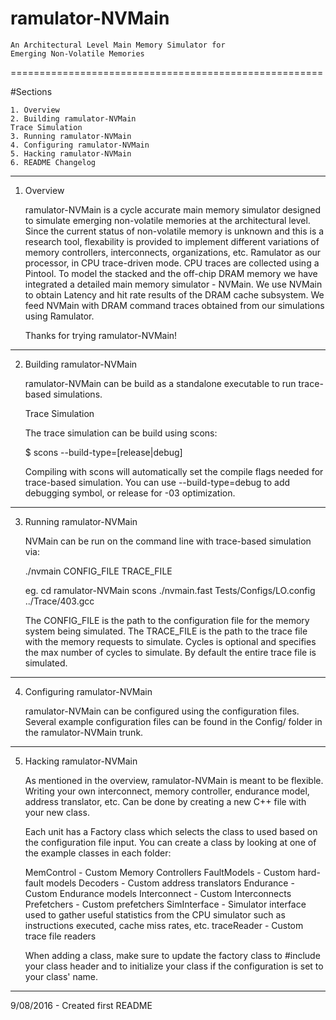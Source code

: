 # ramulator-NVMain
    An Architectural Level Main Memory Simulator for 
    Emerging Non-Volatile Memories

======================================================

#Sections

    1. Overview
    2. Building ramulator-NVMain
	Trace Simulation
    3. Running ramulator-NVMain
    4. Configuring ramulator-NVMain
    5. Hacking ramulator-NVMain
    6. README Changelog

------------------------------------------------------  

1. Overview

    ramulator-NVMain is a cycle accurate main memory 
    simulator designed to simulate emerging non-volatile
    memories at the architectural level. Since the 
    current status of non-volatile memory is unknown
    and this is a research tool, flexability is provided
    to implement different variations of memory controllers, 
    interconnects, organizations, etc. Ramulator as our 
    processor, in CPU trace-driven mode. CPU traces are 
    collected using a Pintool. To model the stacked and 
    the off-chip DRAM memory we have integrated a detailed
    main memory simulator - NVMain. We use NVMain to obtain
    Latency and hit rate results of the DRAM cache subsystem. 
    We feed NVMain with DRAM command traces obtained from 
    our simulations using Ramulator. 
	
    Thanks for trying ramulator-NVMain!

------------------------------------------------------

2. Building ramulator-NVMain

    ramulator-NVMain can be build as a standalone executable to
    run trace-based simulations.

    Trace Simulation

    The trace simulation can be build using scons:

    $ scons --build-type=[release|debug]

    Compiling with scons will automatically set 
    the compile flags needed for trace-based
    simulation. You can use --build-type=debug
    to add debugging symbol, or release for 
    -03 optimization.


------------------------------------------------------

3. Running ramulator-NVMain


    NVMain can be run on the command line with trace-based
    simulation via:

    ./nvmain CONFIG_FILE TRACE_FILE 
	
    eg.
    cd ramulator-NVMain
    scons
    ./nvmain.fast Tests/Configs/LO.config ../Trace/403.gcc

    The CONFIG_FILE is the path to the configuration file
    for the memory system being simulated. The TRACE_FILE
    is the path to the trace file with the memory requests
    to simulate. Cycles is optional and specifies the max
    number of cycles to simulate. By default the entire
    trace file is simulated.


------------------------------------------------------

4. Configuring ramulator-NVMain


    ramulator-NVMain can be configured using the configuration files.
    Several example configuration files can be found in
    the Config/ folder in the ramulator-NVMain trunk. 


------------------------------------------------------

5. Hacking ramulator-NVMain


    As mentioned in the overview, ramulator-NVMain 
    is meant to be flexible. Writing your own 
    interconnect, memory controller, endurance model, 
    address translator, etc. Can be done by creating 
    a new C++ file with your new class.

    Each unit has a Factory class which selects 
    the class to used based on the configuration
    file input. You can create a class by looking
    at one of the example classes in each folder:

    MemControl - Custom Memory Controllers
    FaultModels - Custom hard-fault models
    Decoders - Custom address translators
    Endurance - Custom Endurance models
    Interconnect - Custom Interconnects
    Prefetchers - Custom prefetchers
    SimInterface - Simulator interface used to
                   gather useful statistics from
                   the CPU simulator such as
                   instructions executed, cache
                   miss rates, etc.
    traceReader - Custom trace file readers

    When adding a class, make sure to update
    the factory class to #include your class
    header and to initialize your class if 
    the configuration is set to your class'
    name.


------------------------------------------------------


9/08/2016 - Created first README


